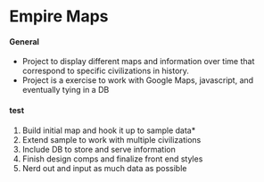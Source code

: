 #  Empire Maps

#### General
* Project to display different maps and information over time that correspond to specific civilizations in history.
* Project is a exercise to work with Google Maps, javascript, and eventually tying in a DB

#### test
<ol>
	<li>Build initial map and hook it up to sample data*</li>
	<li>Extend sample to work with multiple civilizations</li>
	<li>Include DB to store and serve information</li>
	<li>Finish design comps and finalize front end styles</li>
	<li>Nerd out and input as much data as possible</li>
</ol>
